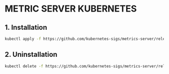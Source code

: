 # METRIC SERVER KUBERNETES

## 1. Installation
```bash
kubectl apply -f https://github.com/kubernetes-sigs/metrics-server/releases/latest/download/components.yaml
```
## 2. Uninstallation
```bash
kubectl delete -f https://github.com/kubernetes-sigs/metrics-server/releases/latest/download/components.yaml
```
